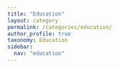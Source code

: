 ```yaml
---
title: "Education"
layout: category
permalink: /categories/education/
author_profile: true
taxonomy: Education
sidebar:
  nav: "education"
---
```

